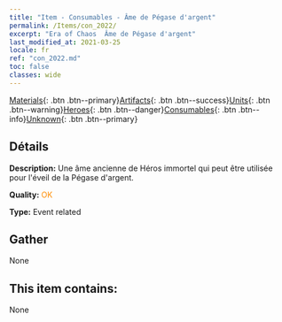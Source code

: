 ```yaml
---
title: "Item - Consumables - Âme de Pégase d'argent"
permalink: /Items/con_2022/
excerpt: "Era of Chaos  Âme de Pégase d'argent"
last_modified_at: 2021-03-25
locale: fr
ref: "con_2022.md"
toc: false
classes: wide
---
```

 [Materials](/fr/Items/){: .btn .btn--primary}[Artifacts](/fr/Items/Artifacts/){: .btn .btn--success}[Units](/fr/Items/Units/){: .btn .btn--warning}[Heroes](/fr/Items/Heroes/){: .btn .btn--danger}[Consumables](/fr/Items/Consumables/){: .btn .btn--info}[Unknown](/fr/Items/Unknown/){: .btn .btn--primary}

## Détails
 **Description:** Une âme ancienne de Héros immortel qui peut être utilisée pour l'éveil de la Pégase d'argent.

 **Quality:** <span style="color: #FF8C00">OK</span>

 **Type:** Event related

## Gather

  None

## This item contains:

  None

